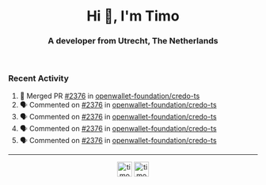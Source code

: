 <h1 align="center">Hi 👋, I'm Timo</h1>
<h3 align="center">A developer from Utrecht, The Netherlands</h3>
<br/>
<!-- https://github.com/rahuldkjain/github-profile-readme-generator --!>

<!--  <p align="left"><img src="https://github-readme-stats.vercel.app/api?username=timoglastra&show_icons=true&count_private=true&" alt="timoglastra" /></p> --!>

<!--
Github language stats
<p align="left"><img src="https://github-readme-stats.vercel.app/api/top-langs/?username=timoglastra&layout=compact" alt="timoglastra" /><p>
-->

<!-- Codestats language stats -->
<!-- <p align="left"><img src="https://codestats-readme.vercel.app/api/top-langs/?username=timoglastra&layout=compact&language_count=12" alt="timoglastra" /><p>    --!>
  
<h3>Recent Activity</h3>

<!--START_SECTION:activity-->
1. 🎉 Merged PR [#2376](https://github.com/openwallet-foundation/credo-ts/pull/2376) in [openwallet-foundation/credo-ts](https://github.com/openwallet-foundation/credo-ts)
2. 🗣 Commented on [#2376](https://github.com/openwallet-foundation/credo-ts/pull/2376#issuecomment-3209986008) in [openwallet-foundation/credo-ts](https://github.com/openwallet-foundation/credo-ts)
3. 🗣 Commented on [#2376](https://github.com/openwallet-foundation/credo-ts/pull/2376#issuecomment-3209981138) in [openwallet-foundation/credo-ts](https://github.com/openwallet-foundation/credo-ts)
4. 🗣 Commented on [#2376](https://github.com/openwallet-foundation/credo-ts/pull/2376#issuecomment-3209977750) in [openwallet-foundation/credo-ts](https://github.com/openwallet-foundation/credo-ts)
5. 🗣 Commented on [#2376](https://github.com/openwallet-foundation/credo-ts/pull/2376#issuecomment-3209815301) in [openwallet-foundation/credo-ts](https://github.com/openwallet-foundation/credo-ts)
<!--END_SECTION:activity-->

---

<p align="center">
<a href="https://twitter.com/timoglastra" target="blank"><img align="center" src="https://cdn.jsdelivr.net/npm/simple-icons@3.0.1/icons/twitter.svg" alt="timoglastra" height="30" width="30" /></a>
<a href="https://linkedin.com/in/timoglastra" target="blank"><img align="center" src="https://cdn.jsdelivr.net/npm/simple-icons@3.0.1/icons/linkedin.svg" alt="timoglastra" height="30" width="30" /></a>
</p>



